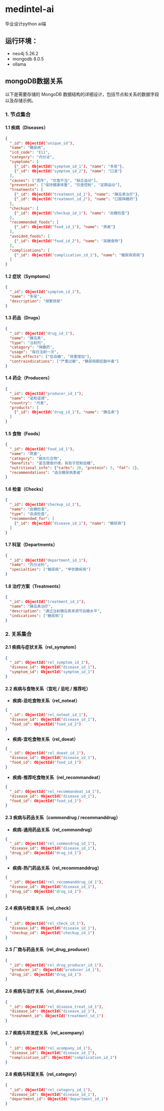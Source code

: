 # medintel-ai
毕业设计python ai端

## 运行环境：
- neo4j 5.26.2
- mongodb 8.0.5
- ollama 

## mongoDB数据关系
以下是需要存储的 MongoDB 数据结构的详细设计，包括节点和关系的数据字段以及存储示例。

### 1. **节点集合**

#### 1.1 疾病（Diseases）

```json
{
  "_id": ObjectId("unique_id"),
  "name": "糖尿病",
  "icd_code": "E11",
  "category": "内分泌",
  "symptoms": [
    {"_id": ObjectId("symptom_id_1"), "name": "多尿"},
    {"_id": ObjectId("symptom_id_2"), "name": "口渴"}
  ],
  "causes": ["遗传", "饮食不当", "缺乏运动"],
  "prevention": ["保持健康体重", "饮食控制", "定期运动"],
  "treatments": [
    {"_id": ObjectId("treatment_id_1"), "name": "胰岛素治疗"},
    {"_id": ObjectId("treatment_id_2"), "name": "口服降糖药"}
  ],
  "checkups": [
    {"_id": ObjectId("checkup_id_1"), "name": "血糖检查"}
  ],
  "recommended_foods": [
    {"_id": ObjectId("food_id_1"), "name": "燕麦"}
  ],
  "avoided_foods": [
    {"_id": ObjectId("food_id_2"), "name": "高糖食物"}
  ],
  "complications": [
    {"_id": ObjectId("complication_id_1"), "name": "糖尿病肾病"}
  ]
}
```

#### 1.2 症状（Symptoms）

```json
{
  "_id": ObjectId("symptom_id_1"),
  "name": "多尿",
  "description": "频繁排尿"
}
```

#### 1.3 药品（Drugs）

```json
{
  "_id": ObjectId("drug_id_1"),
  "name": "胰岛素",
  "type": "注射剂",
  "category": "降糖药",
  "usage": "每日注射一次",
  "side_effects": ["低血糖", "体重增加"],
  "contraindications": ["严重过敏", "糖尿病酮症酸中毒"]
}
```

#### 1.4 药企（Producers）

```json
{
  "_id": ObjectId("producer_id_1"),
  "name": "诺和诺德",
  "country": "丹麦",
  "products": [
    {"_id": ObjectId("drug_id_1"), "name": "胰岛素"}
  ]
}
```

#### 1.5 食物（Foods）

```json
{
  "_id": ObjectId("food_id_1"),
  "name": "燕麦",
  "category": "碳水化合物",
  "benefits": "富含膳食纤维，有助于控制血糖",
  "nutritional_info": {"carbs": 20, "protein": 5, "fat": 2},
  "recommendations": "适合糖尿病患者"
}
```

#### 1.6 检查（Checks）

```json
{
  "_id": ObjectId("checkup_id_1"),
  "name": "血糖检查",
  "type": "血液检查",
  "recommended_for": [
    {"_id": ObjectId("disease_id_1"), "name": "糖尿病"}
  ]
}
```

#### 1.7 科室（Departments）

```json
{
  "_id": ObjectId("department_id_1"),
  "name": "内分泌科",
  "specialties": ["糖尿病", "甲状腺疾病"]
}
```

#### 1.8 治疗方案（Treatments）

```json
{
  "_id": ObjectId("treatment_id_1"),
  "name": "胰岛素治疗",
  "description": "通过注射胰岛素来调节血糖水平",
  "indications": ["糖尿病"]
}
```

### 2. **关系集合**

#### 2.1 疾病与症状关系（rel_symptom）

```json
{
  "_id": ObjectId("rel_symptom_id_1"),
  "disease_id": ObjectId("disease_id_1"),
  "symptom_id": ObjectId("symptom_id_1")
}
```

#### 2.2 疾病与食物关系（宜吃 / 忌吃 / 推荐吃）

- **疾病-忌吃食物关系（rel_noteat）**

```json
{
  "_id": ObjectId("rel_noteat_id_1"),
  "disease_id": ObjectId("disease_id_1"),
  "food_id": ObjectId("food_id_2")
}
```

- **疾病-宜吃食物关系（rel_doeat）**

```json
{
  "_id": ObjectId("rel_doeat_id_1"),
  "disease_id": ObjectId("disease_id_1"),
  "food_id": ObjectId("food_id_1")
}
```

- **疾病-推荐吃食物关系（rel_recommandeat）**

```json
{
  "_id": ObjectId("rel_recommandeat_id_1"),
  "disease_id": ObjectId("disease_id_1"),
  "food_id": ObjectId("food_id_1")
}
```

#### 2.3 疾病与药品关系（commondrug / recommanddrug）

- **疾病-通用药品关系（rel_commondrug）**

```json
{
  "_id": ObjectId("rel_commondrug_id_1"),
  "disease_id": ObjectId("disease_id_1"),
  "drug_id": ObjectId("drug_id_1")
}
```

- **疾病-热门药品关系（rel_recommanddrug）**

```json
{
  "_id": ObjectId("rel_recommanddrug_id_1"),
  "disease_id": ObjectId("disease_id_1"),
  "drug_id": ObjectId("drug_id_1")
}
```

#### 2.4 疾病与检查关系（rel_check）

```json
{
  "_id": ObjectId("rel_check_id_1"),
  "disease_id": ObjectId("disease_id_1"),
  "checkup_id": ObjectId("checkup_id_1")
}
```

#### 2.5 厂商与药品关系（rel_drug_producer）

```json
{
  "_id": ObjectId("rel_drug_producer_id_1"),
  "producer_id": ObjectId("producer_id_1"),
  "drug_id": ObjectId("drug_id_1")
}
```

#### 2.6 疾病与治疗关系（rel_disease_treat）

```json
{
  "_id": ObjectId("rel_disease_treat_id_1"),
  "disease_id": ObjectId("disease_id_1"),
  "treatment_id": ObjectId("treatment_id_1")
}
```

#### 2.7 疾病与并发症关系（rel_acompany）

```json
{
  "_id": ObjectId("rel_acompany_id_1"),
  "disease_id": ObjectId("disease_id_1"),
  "complication_id": ObjectId("complication_id_1")
}
```

#### 2.8 疾病与科室关系（rel_category）

```json
{
  "_id": ObjectId("rel_category_id_1"),
  "disease_id": ObjectId("disease_id_1"),
  "department_id": ObjectId("department_id_1")
}
```

